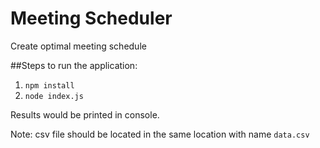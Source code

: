 # Meeting Scheduler
Create optimal meeting schedule

##Steps to run the application:

1. `npm install`
2. `node index.js`

Results would be printed in console.

Note: csv file should be located in the same location with name `data.csv`
